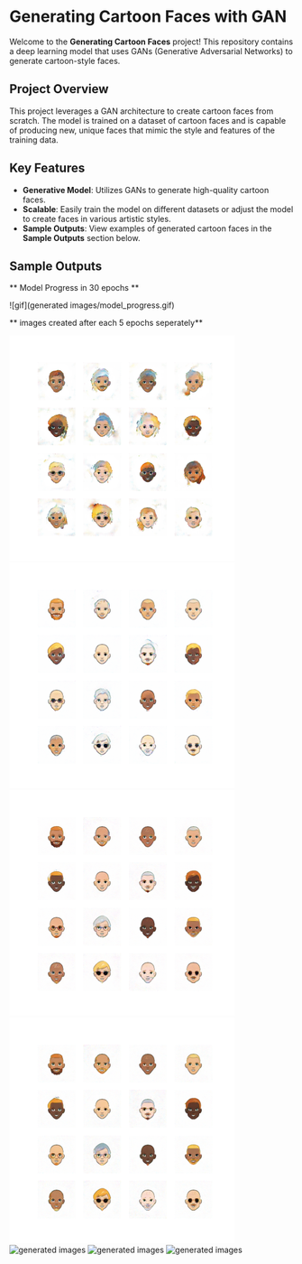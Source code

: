 # Generating Cartoon Faces with GAN

Welcome to the **Generating Cartoon Faces** project! This repository contains a deep learning model that uses GANs (Generative Adversarial Networks) to generate cartoon-style faces.

## **Project Overview**

This project leverages a GAN architecture to create cartoon faces from scratch. The model is trained on a dataset of cartoon faces and is capable of producing new, unique faces that mimic the style and features of the training data.

## **Key Features**

- **Generative Model**: Utilizes GANs to generate high-quality cartoon faces.
- **Scalable**: Easily train the model on different datasets or adjust the model to create faces in various artistic styles.
- **Sample Outputs**: View examples of generated cartoon faces in the **Sample Outputs** section below.

## **Sample Outputs**

** Model Progress in 30 epochs **

![gif](generated images/model_progress.gif)

** images created after each 5 epochs seperately**

![generated images](images/image_1.png)
![generated images](images/image_2.png)
![generated images](images/image_3.png)
![generated images](images/image_4.png)
![generated images](images/output_5.png)
![generated images](images/output_6.png)
![generated images](images/output_7.png)







